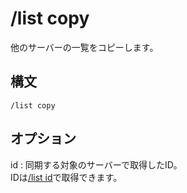 # /list copy
他のサーバーの一覧をコピーします。
## 構文
```
/list copy
```
## オプション
id
: 同期する対象のサーバーで取得したID。   
IDは[/list id](cmd_list-id.md)で取得できます。